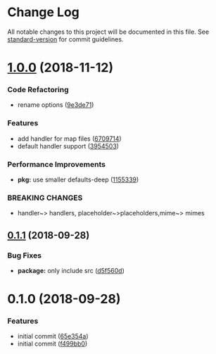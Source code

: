 # Change Log

All notable changes to this project will be documented in this file. See [standard-version](https://github.com/conventional-changelog/standard-version) for commit guidelines.

<a name="1.0.0"></a>
# [1.0.0](https://github.com/nuxt/serve-placeholder/compare/v0.1.1...v1.0.0) (2018-11-12)


### Code Refactoring

* rename options ([9e3de71](https://github.com/nuxt/serve-placeholder/commit/9e3de71))


### Features

* add handler for map files ([6709714](https://github.com/nuxt/serve-placeholder/commit/6709714))
* default handler support ([3954503](https://github.com/nuxt/serve-placeholder/commit/3954503))


### Performance Improvements

* **pkg:** use smaller defaults-deep ([1155339](https://github.com/nuxt/serve-placeholder/commit/1155339))


### BREAKING CHANGES

* handler~> handlers, placeholder~>placeholders,mime~> mimes



<a name="0.1.1"></a>
## [0.1.1](https://github.com/nuxt/serve-placeholder/compare/v0.1.0...v0.1.1) (2018-09-28)


### Bug Fixes

* **package:** only include src ([d5f560d](https://github.com/nuxt/serve-placeholder/commit/d5f560d))



<a name="0.1.0"></a>
# 0.1.0 (2018-09-28)


### Features

* initial commit ([65e354a](https://github.com/nuxt/serve-placeholder/commit/65e354a))
* initial commit ([f499bb0](https://github.com/nuxt/serve-placeholder/commit/f499bb0))
